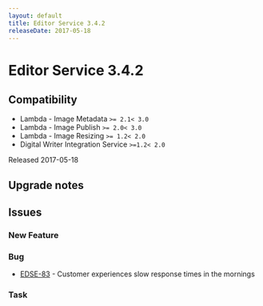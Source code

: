 ```yaml
---
layout: default
title: Editor Service 3.4.2
releaseDate: 2017-05-18
---
```

<div class="jumbotron">
    <h1>Editor Service 3.4.2</h1>    
    <h2>Compatibility</h2>
    <ul>
        <li>Lambda - Image Metadata <code>>= 2.1</code><code>< 3.0</code></li>
        <li>Lambda - Image Publish <code>>= 2.0</code><code>< 3.0</code></li>
        <li>Lambda - Image Resizing <code>>= 1.2</code><code>< 2.0</code></li>
        <li>Digital Writer Integration Service <code>>=1.2</code><code>< 2.0</code></li>
    </ul>
</div>

Released 2017-05-18



## Upgrade notes  
           



## Issues  


### New Feature 



### Bug 

 * [EDSE-83](https://jira.infomaker.se/browse/EDSE-83) - Customer experiences slow response times in the mornings 


### Task 



